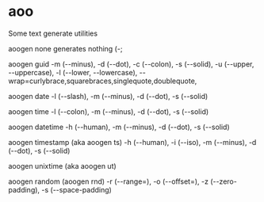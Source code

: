 # aoo
Some text generate utilities

aoogen none generates nothing (-;

aoogen guid -m (--minus), -d (--dot), -c (--colon), -s (--solid), -u (--upper, --uppercase), -l (--lower, --lowercase), --wrap=curlybrace,squarebraces,singlequote,doublequote, 

aoogen date -l (--slash), -m (--minus), -d (--dot), -s (--solid)

aoogen time -l (--colon), -m (--minus), -d (--dot), -s (--solid)

aoogen datetime -h (--human), -m (--minus), -d (--dot), -s (--solid)

aoogen timestamp (aka aoogen ts) -h (--human), -i (--iso), -m (--minus), -d (--dot), -s (--solid)

aoogen unixtime (aka aoogen ut) 

aoogen random (aoogen rnd) -r (--range=), -o (--offset=), -z (--zero-padding), -s (--space-padding)

 